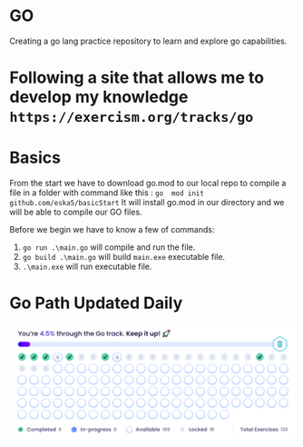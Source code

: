 # GO
Creating a go lang practice repository to learn and explore go capabilities.

# Following a site that allows me to develop my knowledge `https://exercism.org/tracks/go`

# Basics 
From the start we have to download go.mod to our local repo to compile a file in a folder with command like this :
`go  mod init github.com/eska5/basicStart`
It will install go.mod in our directory and we will be able to compile our GO files.

Before we begin we have to know a few of commands:
1. `go run .\main.go` will compile and run the file.
2. `go build .\main.go` will build `main.exe` executable file.
3. `.\main.exe` will run executable file.

# Go Path Updated Daily

![](PathImages/goPath.png)
